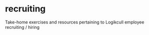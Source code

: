 # recruiting
Take-home exercises and resources pertaining to Logikcull employee recruiting / hiring
